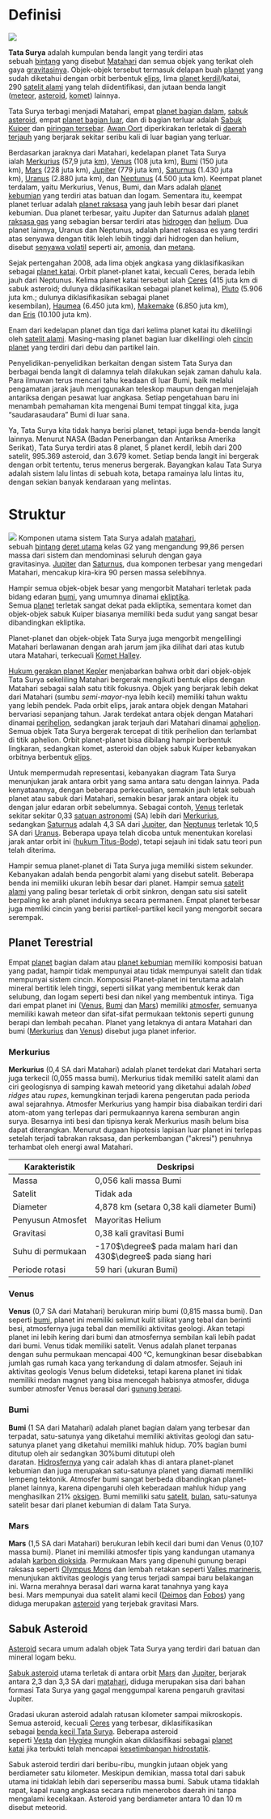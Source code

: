 # Definisi
![](https://upload.wikimedia.org/wikipedia/commons/e/e5/Planets2008-id.jpg)

**Tata Surya** adalah kumpulan benda langit yang terdiri atas sebuah [bintang](https://id.wikipedia.org/wiki/Bintang "Bintang") yang disebut [Matahari](https://id.wikipedia.org/wiki/Matahari "Matahari") dan semua objek yang terikat oleh gaya [gravitasinya](https://id.wikipedia.org/wiki/Gravitasi "Gravitasi"). Objek-objek tersebut termasuk delapan buah [planet](https://id.wikipedia.org/wiki/Planet "Planet") yang sudah diketahui dengan orbit berbentuk [elips](https://id.wikipedia.org/wiki/Elips "Elips"), lima [planet kerdil](https://id.wikipedia.org/wiki/Planet_kerdil "Planet kerdil")/katai, 290 [satelit alami](https://id.wikipedia.org/wiki/Satelit_alami "Satelit alami") yang telah diidentifikasi, dan jutaan benda langit ([meteor](https://id.wikipedia.org/wiki/Meteor "Meteor"), [asteroid](https://id.wikipedia.org/wiki/Asteroid "Asteroid"), [komet](https://id.wikipedia.org/wiki/Komet "Komet")) lainnya.

Tata Surya terbagi menjadi Matahari, empat [planet bagian dalam](https://id.wikipedia.org/wiki/Tata_Surya#Planet-planet_bagian_dalam), [sabuk asteroid](https://id.wikipedia.org/wiki/Tata_Surya#Sabuk_asteroid), empat [planet bagian luar](https://id.wikipedia.org/wiki/Tata_Surya#Planet-planet_luar), dan di bagian terluar adalah [Sabuk Kuiper](https://id.wikipedia.org/wiki/Tata_Surya#Sabuk_Kuiper) dan [piringan tersebar](https://id.wikipedia.org/wiki/Tata_Surya#Piringan_tersebar). [Awan Oort](https://id.wikipedia.org/wiki/Tata_Surya#Awan_Oort) diperkirakan terletak di [daerah terjauh](https://id.wikipedia.org/wiki/Tata_Surya#daerah_terjauh) yang berjarak sekitar seribu kali di luar bagian yang terluar.

Berdasarkan jaraknya dari Matahari, kedelapan planet Tata Surya ialah [Merkurius](https://id.wikipedia.org/wiki/Merkurius "Merkurius") (57,9 juta [km](https://id.wikipedia.org/wiki/Km "Km")), [Venus](https://id.wikipedia.org/wiki/Venus "Venus") (108 juta km), [Bumi](https://id.wikipedia.org/wiki/Bumi "Bumi") (150 juta km), [Mars](https://id.wikipedia.org/wiki/Mars "Mars") (228 juta km), [Jupiter](https://id.wikipedia.org/wiki/Jupiter "Jupiter") (779 juta km), [Saturnus](https://id.wikipedia.org/wiki/Saturnus "Saturnus") (1.430 juta km), [Uranus](https://id.wikipedia.org/wiki/Uranus "Uranus") (2.880 juta km), dan [Neptunus](https://id.wikipedia.org/wiki/Neptunus "Neptunus") (4.500 juta km). Keempat planet terdalam, yaitu Merkurius, Venus, Bumi, dan Mars adalah [planet kebumian](https://id.wikipedia.org/wiki/Planet_kebumian "Planet kebumian") yang terdiri atas batuan dan logam. Sementara itu, keempat planet terluar adalah [planet raksasa](https://id.wikipedia.org/wiki/Planet_raksasa "Planet raksasa") yang jauh lebih besar dari planet kebumian. Dua planet terbesar, yaitu Jupiter dan Saturnus adalah [planet raksasa gas](https://id.wikipedia.org/wiki/Raksasa_gas "Raksasa gas") yang sebagian bersar terdiri atas [hidrogen](https://id.wikipedia.org/wiki/Hidrogen "Hidrogen") dan [helium](https://id.wikipedia.org/wiki/Helium "Helium"). Dua planet lainnya, Uranus dan Neptunus, adalah planet raksasa es yang terdiri atas senyawa dengan titik leleh lebih tinggi dari hidrogen dan helium, disebut [senyawa volatil](https://id.wikipedia.org/wiki/Volatil "Volatil") seperti air, [amonia](https://id.wikipedia.org/wiki/Amonia "Amonia"), dan [metana](https://id.wikipedia.org/wiki/Metana "Metana").

Sejak pertengahan 2008, ada lima objek angkasa yang diklasifikasikan sebagai [planet katai](https://id.wikipedia.org/wiki/Planet_kerdil "Planet kerdil"). Orbit planet-planet katai, kecuali Ceres, berada lebih jauh dari Neptunus. Kelima planet katai tersebut ialah [Ceres](https://id.wikipedia.org/wiki/Ceres "Ceres") (415 juta km di sabuk asteroid; dulunya diklasifikasikan sebagai planet kelima), [Pluto](https://id.wikipedia.org/wiki/Pluto "Pluto") (5.906 juta km.; dulunya diklasifikasikan sebagai planet kesembilan), [Haumea](https://id.wikipedia.org/wiki/Haumea "Haumea") (6.450 juta km), [Makemake](https://id.wikipedia.org/wiki/Makemake "Makemake") (6.850 juta km), dan [Eris](https://id.wikipedia.org/wiki/Eris "Eris") (10.100 juta km).

Enam dari kedelapan planet dan tiga dari kelima planet katai itu dikelilingi oleh [satelit alami](https://id.wikipedia.org/wiki/Satelit_alami "Satelit alami"). Masing-masing planet bagian luar dikelilingi oleh [cincin planet](https://id.wikipedia.org/wiki/Cincin_planet "Cincin planet") yang terdiri dari debu dan partikel lain.

Penyelidikan-penyelidikan berkaitan dengan sistem Tata Surya dan berbagai benda langit di dalamnya telah dilakukan sejak zaman dahulu kala. Para ilmuwan terus mencari tahu keadaan di luar Bumi, baik melalui pengamatan jarak jauh menggunakan teleskop maupun dengan menjelajah antariksa dengan pesawat luar angkasa. Setiap pengetahuan baru ini menambah pemahaman kita mengenai Bumi tempat tinggal kita, juga “saudarasaudara” Bumi di luar sana.

Ya, Tata Surya kita tidak hanya berisi planet, tetapi juga benda-benda langit lainnya. Menurut NASA (Badan Penerbangan dan Antariksa Amerika Serikat), Tata Surya terdiri atas 8 planet, 5 planet kerdil, lebih dari 200 satelit, 995.369 asteroid, dan 3.679 komet. Setiap benda langit ini bergerak dengan orbit tertentu, terus menerus bergerak. Bayangkan kalau Tata Surya adalah sistem lalu lintas di sebuah kota, betapa ramainya lalu lintas itu, dengan sekian banyak kendaraan yang melintas.

# Struktur
![](https://upload.wikimedia.org/wikipedia/commons/thumb/c/c0/Oort_cloud_Sedna_orbit-de.svg/1024px-Oort_cloud_Sedna_orbit-de.svg.png)
Komponen utama sistem Tata Surya adalah [matahari](https://id.wikipedia.org/wiki/Matahari "Matahari"), sebuah [bintang](https://id.wikipedia.org/wiki/Bintang "Bintang") [deret utama](https://id.wikipedia.org/wiki/Deret_utama "Deret utama") kelas G2 yang mengandung 99,86 persen massa dari sistem dan mendominasi seluruh dengan gaya gravitasinya. [Jupiter](https://id.wikipedia.org/wiki/Jupiter "Jupiter") dan [Saturnus](https://id.wikipedia.org/wiki/Saturnus "Saturnus"), dua komponen terbesar yang mengedari Matahari, mencakup kira-kira 90 persen massa selebihnya.

Hampir semua objek-objek besar yang mengorbit Matahari terletak pada bidang edaran [bumi](https://id.wikipedia.org/wiki/Bumi "Bumi"), yang umumnya dinamai [ekliptika](https://id.wikipedia.org/wiki/Ekliptika "Ekliptika"). Semua [planet](https://id.wikipedia.org/wiki/Planet "Planet") terletak sangat dekat pada ekliptika, sementara komet dan objek-objek sabuk Kuiper biasanya memiliki beda sudut yang sangat besar dibandingkan ekliptika.

Planet-planet dan objek-objek Tata Surya juga mengorbit mengelilingi Matahari berlawanan dengan arah jarum jam jika dilihat dari atas kutub utara Matahari, terkecuali [Komet Halley](https://id.wikipedia.org/wiki/Komet_Halley "Komet Halley").

[Hukum gerakan planet Kepler](https://id.wikipedia.org/wiki/Hukum_Kepler "Hukum Kepler") menjabarkan bahwa orbit dari objek-objek Tata Surya sekeliling Matahari bergerak mengikuti bentuk elips dengan Matahari sebagai salah satu titik fokusnya. Objek yang berjarak lebih dekat dari Matahari (sumbu _semi-mayor_-nya lebih kecil) memiliki tahun waktu yang lebih pendek. Pada orbit elips, jarak antara objek dengan Matahari bervariasi sepanjang tahun. Jarak terdekat antara objek dengan Matahari dinamai [perihelion](https://id.wikipedia.org/wiki/Perihelion "Perihelion"), sedangkan jarak terjauh dari Matahari dinamai [aphelion](https://id.wikipedia.org/wiki/Aphelion "Aphelion"). Semua objek Tata Surya bergerak tercepat di titik perihelion dan terlambat di titik aphelion. Orbit planet-planet bisa dibilang hampir berbentuk lingkaran, sedangkan komet, asteroid dan objek sabuk Kuiper kebanyakan orbitnya berbentuk [elips](https://id.wikipedia.org/wiki/Elips "Elips").

Untuk mempermudah representasi, kebanyakan diagram Tata Surya menunjukan jarak antara orbit yang sama antara satu dengan lainnya. Pada kenyataannya, dengan beberapa perkecualian, semakin jauh letak sebuah planet atau sabuk dari Matahari, semakin besar jarak antara objek itu dengan jalur edaran orbit sebelumnya. Sebagai contoh, [Venus](https://id.wikipedia.org/wiki/Venus "Venus") terletak sekitar sekitar 0,33 [satuan astronomi](https://id.wikipedia.org/wiki/Satuan_astronomi "Satuan astronomi") (SA) lebih dari [Merkurius](https://id.wikipedia.org/wiki/Merkurius "Merkurius"), sedangkan [Saturnus](https://id.wikipedia.org/wiki/Saturnus "Saturnus") adalah 4,3 SA dari [Jupiter](https://id.wikipedia.org/wiki/Jupiter "Jupiter"), dan [Neptunus](https://id.wikipedia.org/wiki/Neptunus "Neptunus") terletak 10,5 SA dari [Uranus](https://id.wikipedia.org/wiki/Uranus "Uranus"). Beberapa upaya telah dicoba untuk menentukan korelasi jarak antar orbit ini ([hukum Titus-Bode](https://id.wikipedia.org/wiki/Hukum_Titius%E2%80%93Bode "Hukum Titius–Bode")), tetapi sejauh ini tidak satu teori pun telah diterima.

Hampir semua planet-planet di Tata Surya juga memiliki sistem sekunder. Kebanyakan adalah benda pengorbit alami yang disebut satelit. Beberapa benda ini memiliki ukuran lebih besar dari planet. Hampir semua [satelit alami](https://id.wikipedia.org/wiki/Satelit_alami "Satelit alami") yang paling besar terletak di orbit sinkron, dengan satu sisi satelit berpaling ke arah planet induknya secara permanen. Empat planet terbesar juga memliki cincin yang berisi partikel-partikel kecil yang mengorbit secara serempak.

## Planet Terestrial
Empat [planet](https://id.wikipedia.org/wiki/Planet "Planet") bagian dalam atau [planet kebumian](https://id.wikipedia.org/wiki/Planet_kebumian "Planet kebumian") memiliki komposisi batuan yang padat, hampir tidak mempunyai atau tidak mempunyai satelit dan tidak mempunyai sistem cincin. Komposisi Planet-planet ini terutama adalah mineral bertitik leleh tinggi, seperti silikat yang membentuk kerak dan selubung, dan logam seperti besi dan nikel yang membentuk intinya. Tiga dari empat planet ini ([Venus](https://id.wikipedia.org/wiki/Venus "Venus"), [Bumi](https://id.wikipedia.org/wiki/Bumi "Bumi") dan [Mars](https://id.wikipedia.org/wiki/Mars "Mars")) memiliki [atmosfer](https://id.wikipedia.org/wiki/Atmosfer "Atmosfer"), semuanya memiliki kawah meteor dan sifat-sifat permukaan tektonis seperti gunung berapi dan lembah pecahan. Planet yang letaknya di antara Matahari dan bumi ([Merkurius](https://id.wikipedia.org/wiki/Merkurius "Merkurius") dan [Venus](https://id.wikipedia.org/wiki/Venus "Venus")) disebut juga planet inferior.
### Merkurius
**Merkurius** (0,4 SA dari Matahari) adalah planet terdekat dari Matahari serta juga terkecil (0,055 massa bumi). Merkurius tidak memiliki satelit alami dan ciri geologisnya di samping kawah meteorid yang diketahui adalah _lobed ridges_ atau _rupes_, kemungkinan terjadi karena pengerutan pada perioda awal sejarahnya. Atmosfer Merkurius yang hampir bisa diabaikan terdiri dari atom-atom yang terlepas dari permukaannya karena semburan angin surya. Besarnya inti besi dan tipisnya kerak Merkurius masih belum bisa dapat diterangkan. Menurut dugaan hipotesis lapisan luar planet ini terlepas setelah terjadi tabrakan raksasa, dan perkembangan ("akresi") penuhnya terhambat oleh energi awal Matahari.

| Karakteristik     | Deskripsi                                                         |
| ----------------- | ----------------------------------------------------------------- |
| Massa             | 0,056 kali massa Bumi                                             |
| Satelit           | Tidak ada                                                         |
| Diameter          | 4,878 km (setara 0,38 kali diameter Bumi)                         |
| Penyusun Atmosfet | Mayoritas Helium                                                  |
| Gravitasi         | 0,38 kali gravitasi Bumi                                          |
| Suhu di permukaan | -170$\degree$ pada malam hari dan<br>430$\degree$ pada siang hari |
| Periode rotasi    | 59 hari (ukuran Bumi)                                             |

### Venus
**Venus** (0,7 SA dari Matahari) berukuran mirip bumi (0,815 massa bumi). Dan seperti [bumi](https://id.wikipedia.org/wiki/Bumi "Bumi"), planet ini memiliki selimut kulit silikat yang tebal dan berinti besi, atmosfernya juga tebal dan memiliki aktivitas geologi. Akan tetapi planet ini lebih kering dari bumi dan atmosfernya sembilan kali lebih padat dari bumi. Venus tidak memiliki satelit. Venus adalah planet terpanas dengan suhu permukaan mencapai 400 °C, kemungkinan besar disebabkan jumlah gas rumah kaca yang terkandung di dalam atmosfer. Sejauh ini aktivitas geologis Venus belum dideteksi, tetapi karena planet ini tidak memiliki medan magnet yang bisa mencegah habisnya atmosfer, diduga sumber atmosfer Venus berasal dari [gunung berapi](https://id.wikipedia.org/wiki/Gunung_berapi "Gunung berapi").
### Bumi
**Bumi** (1 SA dari Matahari) adalah planet bagian dalam yang terbesar dan terpadat, satu-satunya yang diketahui memiliki aktivitas geologi dan satu-satunya planet yang diketahui memiliki mahluk hidup. 70% bagian bumi ditutup oleh air sedangkan 30%bumi ditutupi oleh daratan. [Hidrosfernya](https://id.wikipedia.org/wiki/Hidrosfer "Hidrosfer") yang cair adalah khas di antara planet-planet kebumian dan juga merupakan satu-satunya planet yang diamati memiliki lempeng tektonik. Atmosfer bumi sangat berbeda dibandingkan planet-planet lainnya, karena dipengaruhi oleh keberadaan mahluk hidup yang menghasilkan 21% [oksigen](https://id.wikipedia.org/wiki/Oksigen "Oksigen"). Bumi memiliki satu [satelit](https://id.wikipedia.org/wiki/Satelit "Satelit"), [bulan](https://id.wikipedia.org/wiki/Bulan "Bulan"), satu-satunya satelit besar dari planet kebumian di dalam Tata Surya.
### Mars
**Mars** (1,5 SA dari Matahari) berukuran lebih kecil dari bumi dan Venus (0,107 massa bumi). Planet ini memiliki atmosfer tipis yang kandungan utamanya adalah [karbon dioksida](https://id.wikipedia.org/wiki/Karbon_dioksida "Karbon dioksida"). Permukaan Mars yang dipenuhi gunung berapi raksasa seperti [Olympus Mons](https://id.wikipedia.org/wiki/Olympus_Mons "Olympus Mons") dan lembah retakan seperti [Valles marineris](https://id.wikipedia.org/wiki/Valles_marineris "Valles marineris"), menunjukan aktivitas geologis yang terus terjadi sampai baru belakangan ini. Warna merahnya berasal dari warna karat tanahnya yang kaya besi. Mars mempunyai dua satelit alami kecil ([Deimos](https://id.wikipedia.org/wiki/Deimos "Deimos") dan [Fobos](https://id.wikipedia.org/wiki/Fobos "Fobos")) yang diduga merupakan [asteroid](https://id.wikipedia.org/wiki/Asteroid "Asteroid") yang terjebak gravitasi Mars.
## Sabuk Asteroid
[Asteroid](https://id.wikipedia.org/wiki/Asteroid "Asteroid") secara umum adalah objek Tata Surya yang terdiri dari batuan dan mineral logam beku.

[Sabuk asteroid](https://id.wikipedia.org/wiki/Sabuk_asteroid "Sabuk asteroid") utama terletak di antara orbit [Mars](https://id.wikipedia.org/wiki/Mars "Mars") dan [Jupiter](https://id.wikipedia.org/wiki/Jupiter "Jupiter"), berjarak antara 2,3 dan 3,3 SA dari [matahari](https://id.wikipedia.org/wiki/Matahari "Matahari"), diduga merupakan sisa dari bahan formasi Tata Surya yang gagal menggumpal karena pengaruh gravitasi Jupiter.

Gradasi ukuran asteroid adalah ratusan kilometer sampai mikroskopis. Semua asteroid, kecuali [Ceres](https://id.wikipedia.org/wiki/Ceres "Ceres") yang terbesar, diklasifikasikan sebagai [benda kecil Tata Surya](https://id.wikipedia.org/wiki/Benda_Kecil_Tata_Surya "Benda Kecil Tata Surya"). Beberapa asteroid seperti [Vesta](https://id.wikipedia.org/wiki/Vesta "Vesta") dan [Hygiea](https://id.wikipedia.org/wiki/Hygiea "Hygiea") mungkin akan diklasifikasi sebagai [planet katai](https://id.wikipedia.org/wiki/Planet_kerdil "Planet kerdil") jika terbukti telah mencapai [kesetimbangan hidrostatik](https://id.wikipedia.org/w/index.php?title=Kesetimbangan_hidrostatik&action=edit&redlink=1 "Kesetimbangan hidrostatik (halaman belum tersedia)").

Sabuk asteroid terdiri dari beribu-ribu, mungkin jutaan objek yang berdiameter satu kilometer. Meskipun demikian, massa total dari sabuk utama ini tidaklah lebih dari seperseribu massa bumi. Sabuk utama tidaklah rapat, kapal ruang angkasa secara rutin menerobos daerah ini tanpa mengalami kecelakaan. Asteroid yang berdiameter antara 10 dan 10 m disebut meteorid.

